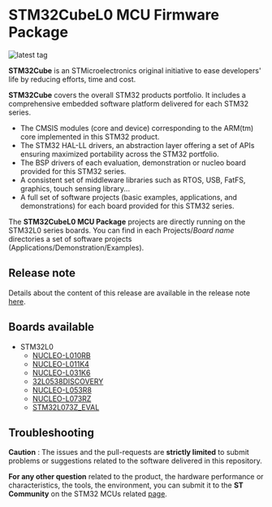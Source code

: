 # STM32CubeL0 MCU Firmware Package

![latest tag](https://img.shields.io/github/v/tag/STMicroelectronics/STM32CubeL0.svg?color=brightgreen)

**STM32Cube** is an STMicroelectronics original initiative to ease developers' life by reducing efforts, time and cost.

**STM32Cube** covers the overall STM32 products portfolio. It includes a comprehensive embedded software platform delivered for each STM32 series.
   * The CMSIS modules (core and device) corresponding to the ARM(tm) core implemented in this STM32 product.
   * The STM32 HAL-LL drivers, an abstraction layer offering a set of APIs ensuring maximized portability across the STM32 portfolio.
   * The BSP drivers of each evaluation, demonstration or nucleo board provided for this STM32 series.
   * A consistent set of middleware libraries such as RTOS, USB, FatFS, graphics, touch sensing library...
   * A full set of software projects (basic examples, applications, and demonstrations) for each board provided for this STM32 series.

The **STM32CubeL0 MCU Package** projects are directly running on the STM32L0 series boards. You can find in each Projects/*Board name* directories a set of software projects (Applications/Demonstration/Examples).

## Release note

Details about the content of this release are available in the release note [here](https://htmlpreview.github.io/?https://github.com/STMicroelectronics/STM32CubeL0/blob/master/Release_Notes.html).

## Boards available

  * STM32L0
    * [NUCLEO-L010RB](https://www.st.com/en/evaluation-tools/nucleo-l010rb.html)
    * [NUCLEO-L011K4](https://www.st.com/en/evaluation-tools/nucleo-l011k4.html)
    * [NUCLEO-L031K6](https://www.st.com/en/evaluation-tools/nucleo-l031k6.html)
    * [32L0538DISCOVERY](https://www.st.com/en/evaluation-tools/32l0538discovery.html)
    * [NUCLEO-L053R8](https://www.st.com/en/evaluation-tools/nucleo-l053r8.html)
    * [NUCLEO-L073RZ](https://www.st.com/en/evaluation-tools/nucleo-l073rz.html)
    * [STM32L073Z_EVAL](https://www.st.com/en/evaluation-tools/stm32l073z-eval.html)

## Troubleshooting

**Caution** : The issues and the pull-requests are **strictly limited** to submit problems or suggestions related to the software delivered in this repository.

**For any other question** related to the product, the hardware performance or characteristics, the tools, the environment, you can submit it to the **ST Community** on the STM32 MCUs related [page](https://community.st.com/s/group/0F90X000000AXsASAW/stm32-mcus).
